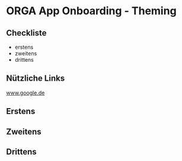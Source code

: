 # ORGA App Onboarding - Theming

## Checkliste

- erstens
- zweitens
- drittens

## Nützliche Links

www.google.de

## Erstens

## Zweitens

## Drittens

